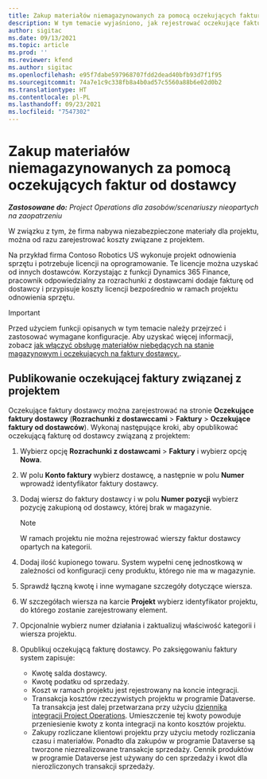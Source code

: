 ```yaml
---
title: Zakup materiałów niemagazynowanych za pomocą oczekujących faktur od dostawcy
description: W tym temacie wyjaśniono, jak rejestrować oczekujące faktury od dostawcy.
author: sigitac
ms.date: 09/13/2021
ms.topic: article
ms.prod: ''
ms.reviewer: kfend
ms.author: sigitac
ms.openlocfilehash: e95f7dabe597968707fdd2dead40bfb93d7f1f95
ms.sourcegitcommit: 74a7e1c9c338fb8a4b0ad57c5560a88b6e02d0b2
ms.translationtype: HT
ms.contentlocale: pl-PL
ms.lasthandoff: 09/23/2021
ms.locfileid: "7547302"
---
```

# <a name="purchase-non-stocked-materials-using-a-pending-vendor-invoice"></a>Zakup materiałów niemagazynowanych za pomocą oczekujących faktur od dostawcy

_**Zastosowane do:** Project Operations dla zasobów/scenariuszy nieopartych na zaopatrzeniu_

W związku z tym, że firma nabywa niezabezpieczone materiały dla projektu, można od razu zarejestrować koszty związane z projektem. 

Na przykład firma Contoso Robotics US wykonuje projekt odnowienia sprzętu i potrzebuje licencji na oprogramowanie. Te licencje można uzyskać od innych dostawców.  Korzystając z funkcji Dynamics 365 Finance, pracownik odpowiedzialny za rozrachunki z dostawcami dodaje fakturę od dostawcy i przypisuje koszty licencji bezpośrednio w ramach projektu odnowienia sprzętu. 

> [!IMPORTANT]
> Przed użyciem funkcji opisanych w tym temacie należy przejrzeć i zastosować wymagane konfiguracje. Aby uzyskać więcej informacji, zobacz [jak włączyć obsługę materiałów niebędących na stanie magazynowym i oczekujących na faktury dostawcy.](configure-materials-nonstocked.md). 

## <a name="post-a-project-related-pending-vendor-invoice"></a>Publikowanie oczekującej faktury związanej z projektem 

Oczekujące faktury dostawcy można zarejestrować na stronie **Oczekujące faktury dostawcy** (**Rozrachunki z dostawccami** > **Faktury** > **Oczekujące faktury od dostawców**). Wykonaj następujące kroki, aby opublikować oczekującą fakturę od dostawcy związaną z projektem:

1. Wybierz opcję **Rozrachunki z dostawcami** > **Faktury** i wybierz opcję **Nowa**. 
2. W polu **Konto faktury** wybierz dostawcę, a następnie w polu **Numer** wprowadź identyfikator faktury dostawcy.
3. Dodaj wiersz do faktury dostawcy i w polu **Numer pozycji** wybierz pozycję zakupioną od dostawcy, której brak w magazynie. 

    > [!NOTE]
    > W ramach projektu nie można rejestrować wierszy faktur dostawcy opartych na kategorii. 
    
5. Dodaj ilość kupionego towaru. System wypełni cenę jednostkową w zależności od konfiguracji ceny produktu, którego nie ma w magazynie. 
6. Sprawdź łączną kwotę i inne wymagane szczegóły dotyczące wiersza.
7. W szczegółach wiersza na karcie **Projekt** wybierz identyfikator projektu, do którego zostanie zarejestrowany element.
8. Opcjonalnie wybierz numer działania i zaktualizuj właściwość kategorii i wiersza projektu.
9. Opublikuj oczekującą fakturę dostawcy. Po zaksięgowaniu faktury system zapisuje:
    
    - Kwotę salda dostawcy.
    - Kwotę podatku od sprzedaży.
    - Koszt w ramach projektu jest rejestrowany na koncie integracji.
    - Transakcja kosztów rzeczywistych projektu w programie Dataverse.  Ta transakcja jest dalej przetwarzana przy użyciu [dziennika integracji Project Operations](../project-accounting/project-operations-integration-journal.md). Umieszczenie tej kwoty powoduje przeniesienie kwoty z konta integracji na konto kosztów projektu. 
    - Zakupy rozliczane klientowi projektu przy użyciu metody rozliczania czasu i materiałów. Ponadto dla zakupów w programie Dataverse są tworzone niezrealizowane transakcje sprzedaży. Cennik produktów w programie Dataverse jest używany do cen sprzedaży i kwot dla nierozliczonych transakcji sprzedaży.
